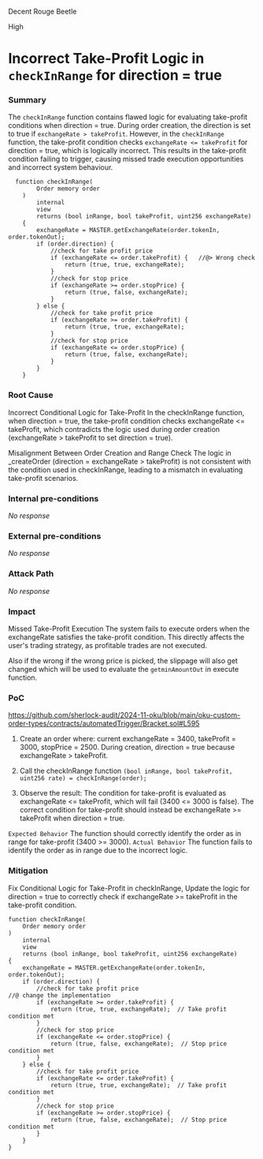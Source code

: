 Decent Rouge Beetle

High

# Incorrect Take-Profit Logic in `checkInRange` for direction = true

### Summary

The `checkInRange` function contains flawed logic for evaluating take-profit conditions when direction = true. During order creation, the direction is set to true if `exchangeRate > takeProfit`. However, in the `checkInRange `function, the take-profit condition checks `exchangeRate <= takeProfit` for direction = true, which is logically incorrect. This results in the take-profit condition failing to trigger, causing missed trade execution opportunities and incorrect system behaviour.

```solidity 
  function checkInRange(
        Order memory order
    )
        internal
        view
        returns (bool inRange, bool takeProfit, uint256 exchangeRate)
    {
        exchangeRate = MASTER.getExchangeRate(order.tokenIn, order.tokenOut);
        if (order.direction) {
            //check for take profit price
            if (exchangeRate <= order.takeProfit) {   //@> Wrong check 
                return (true, true, exchangeRate);
            }
            //check for stop price
            if (exchangeRate >= order.stopPrice) {
                return (true, false, exchangeRate);
            }
        } else {
            //check for take profit price
            if (exchangeRate >= order.takeProfit) {
                return (true, true, exchangeRate);
            }
            //check for stop price
            if (exchangeRate <= order.stopPrice) {
                return (true, false, exchangeRate);
            }
        }
    }

```

### Root Cause

Incorrect Conditional Logic for Take-Profit
In the checkInRange function, when direction = true, the take-profit condition checks exchangeRate <= takeProfit, which contradicts the logic used during order creation (exchangeRate > takeProfit to set direction = true).

Misalignment Between Order Creation and Range Check
The logic in _createOrder (direction = exchangeRate > takeProfit) is not consistent with the condition used in checkInRange, leading to a mismatch in evaluating take-profit scenarios.

### Internal pre-conditions

_No response_

### External pre-conditions

_No response_

### Attack Path

_No response_

### Impact

Missed Take-Profit Execution
The system fails to execute orders when the exchangeRate satisfies the take-profit condition. This directly affects the user's trading strategy, as profitable trades are not executed.

Also if the wrong if the wrong price is picked, the slippage will also get changed which will be used to evaluate the  `getminAmountOut` in execute function.

### PoC

https://github.com/sherlock-audit/2024-11-oku/blob/main/oku-custom-order-types/contracts/automatedTrigger/Bracket.sol#L595

1. Create an order where:
current exchangeRate = 3400, takeProfit = 3000, stopPrice = 2500.
During creation, direction = true because exchangeRate > takeProfit.

2. Call the checkInRange function
`(bool inRange, bool takeProfit, uint256 rate) = checkInRange(order);`

3. Observe the result:
The condition for take-profit is evaluated as exchangeRate <= takeProfit, which will fail (3400 <= 3000 is false).
The correct condition for take-profit should instead be exchangeRate >= takeProfit when direction = true.

`Expected Behavior`
The function should correctly identify the order as in range for take-profit (3400 >= 3000).
`Actual Behavior`
The function fails to identify the order as in range due to the incorrect logic.


### Mitigation

Fix Conditional Logic for Take-Profit in checkInRange, Update the logic for direction = true to correctly check if exchangeRate >= takeProfit in the take-profit condition.
```solidity 
function checkInRange(
    Order memory order
)
    internal
    view
    returns (bool inRange, bool takeProfit, uint256 exchangeRate)
{
    exchangeRate = MASTER.getExchangeRate(order.tokenIn, order.tokenOut);
    if (order.direction) {
        //check for take profit price
//@ change the implementation
        if (exchangeRate >= order.takeProfit) {
            return (true, true, exchangeRate);  // Take profit condition met
        }
        //check for stop price
        if (exchangeRate <= order.stopPrice) {
            return (true, false, exchangeRate);  // Stop price condition met
        }
    } else {
        //check for take profit price
        if (exchangeRate <= order.takeProfit) {
            return (true, true, exchangeRate);  // Take profit condition met
        }
        //check for stop price
        if (exchangeRate >= order.stopPrice) {
            return (true, false, exchangeRate);  // Stop price condition met
        }
    }
}

```